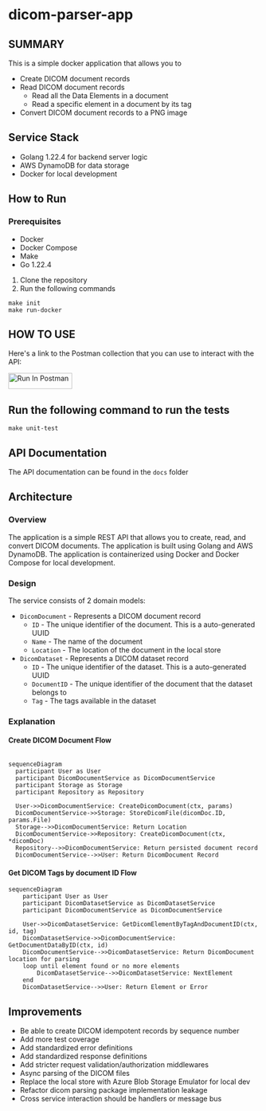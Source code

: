 # dicom-parser-app

## SUMMARY
This is a simple docker application that allows you to 
- Create DICOM document records
- Read DICOM document records
  - Read all the Data Elements in a document
  - Read a specific element in a document by its tag
- Convert DICOM document records to a PNG image

## Service Stack
- Golang 1.22.4 for backend server logic
- AWS DynamoDB for data storage
- Docker for local development

## How to Run

### Prerequisites
- Docker
- Docker Compose
- Make
- Go 1.22.4

1. Clone the repository
2. Run the following commands
```
make init
make run-docker
```

## HOW TO USE
Here's a link to the Postman collection that you can use to interact with the API:

[<img src="https://run.pstmn.io/button.svg" alt="Run In Postman" style="width: 128px; height: 32px;">](https://app.getpostman.com/run-collection/1162575-a532fdc9-d543-4056-a784-da3cba005d74?action=collection%2Ffork&source=rip_markdown&collection-url=entityId%3D1162575-a532fdc9-d543-4056-a784-da3cba005d74%26entityType%3Dcollection%26workspaceId%3D65d14c3a-851f-4f1b-a02a-a7543937f242)

## Run the following command to run the tests
```
make unit-test
```

## API Documentation
The API documentation can be found in the `docs` folder

## Architecture

### Overview
The application is a simple REST API that allows you to create, read, and convert DICOM documents. The application is built using Golang and AWS DynamoDB. The application is containerized using Docker and Docker Compose for local development.

### Design
The service consists of 2 domain models:
- `DicomDocument` - Represents a DICOM document record
  - `ID` - The unique identifier of the document. This is a auto-generated UUID
  - `Name` - The name of the document
  - `Location` - The location of the document in the local store
- `DicomDataset` -  Represents a DICOM dataset record
  - `ID` - The unique identifier of the dataset. This is a auto-generated UUID
  - `DocumentID` - The unique identifier of the document that the dataset belongs to
  - `Tag` - The tags available in the dataset

### Explanation
#### Create DICOM Document Flow
```mermaid

sequenceDiagram
  participant User as User
  participant DicomDocumentService as DicomDocumentService
  participant Storage as Storage
  participant Repository as Repository

  User->>DicomDocumentService: CreateDicomDocument(ctx, params)
  DicomDocumentService->>Storage: StoreDicomFile(dicomDoc.ID, params.File)
  Storage-->>DicomDocumentService: Return Location
  DicomDocumentService->>Repository: CreateDicomDocument(ctx, *dicomDoc)
  Repository-->>DicomDocumentService: Return persisted document record
  DicomDocumentService-->>User: Return DicomDocument Record
```

#### Get DICOM Tags by document ID Flow
```mermaid
sequenceDiagram
    participant User as User
    participant DicomDatasetService as DicomDatasetService
    participant DicomDocumentService as DicomDocumentService

    User->>DicomDatasetService: GetDicomElementByTagAndDocumentID(ctx, id, tag)
    DicomDatasetService->>DicomDocumentService: GetDocumentDataByID(ctx, id)
    DicomDocumentService-->>DicomDatasetService: Return DicomDocument location for parsing
    loop until element found or no more elements
        DicomDatasetService-->>DicomDatasetService: NextElement
    end
    DicomDatasetService-->>User: Return Element or Error
```


## Improvements
- Be able to create DICOM idempotent records by sequence number
- Add more test coverage
- Add standardized error definitions
- Add standardized response definitions
- Add stricter request validation/authorization middlewares
- Async parsing of the DICOM files
- Replace the local store with Azure Blob Storage Emulator for local dev
- Refactor dicom parsing package implementation leakage
- Cross service interaction should be handlers or message bus



